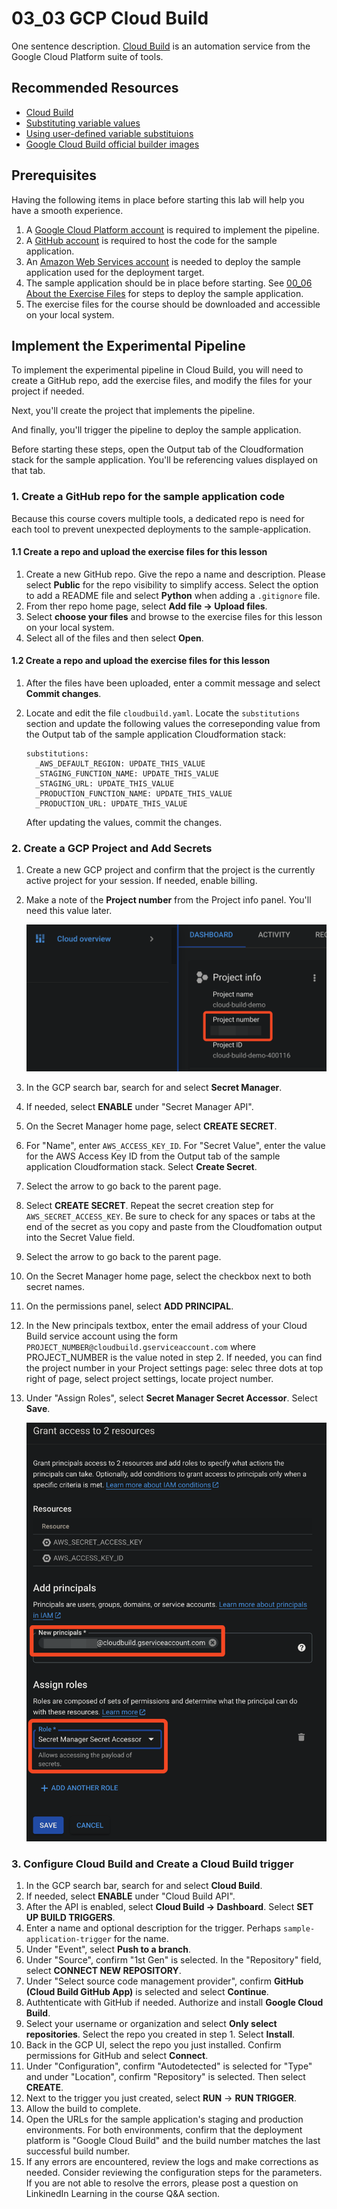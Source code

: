 # 03_03 GCP Cloud Build
One sentence description.
[Cloud Build](https://cloud.google.com/build) is an automation service from the Google Cloud Platform suite of tools. 

## Recommended Resources
- [Cloud Build](https://cloud.google.com/build)
- [Substituting variable values](https://cloud.google.com/build/docs/configuring-builds/substitute-variable-values)
- [Using user-defined variable substituions](https://cloud.google.com/build/docs/configuring-builds/substitute-variable-values#using_user-defined_substitutions)
- [Google Cloud Build official builder images](https://github.com/GoogleCloudPlatform/cloud-builders#google-cloud-build-official-builder-images)


## Prerequisites
Having the following items in place before starting this lab will help you have a smooth experience.

1. A [Google Cloud Platform account](https://cloud.google.com/) is required to implement the pipeline.
2. A [GitHub account](https://github.com/join) is required to host the code for the sample application.
3. An [Amazon Web Services account](https://aws.amazon.com/free) is needed to deploy the sample application used for the deployment target.
4. The sample application should be in place before starting.  See [00_06 About the Exercise Files](../../ch0_introduction/00_06_about_the_exercise_files/README.md) for steps to deploy the sample application.
5. The exercise files for the course should be downloaded and accessible on your local system.

## Implement the Experimental Pipeline
To implement the experimental pipeline in Cloud Build, you will need to create a GitHub repo, add the exercise files, and modify the files for your project if needed.

Next, you'll create the project that implements the pipeline.

And finally, you'll trigger the pipeline to deploy the sample application.

Before starting these steps, open the Output tab of the Cloudformation stack for the sample application.  You'll be referencing values displayed on that tab.

### 1. Create a GitHub repo for the sample application code
Because this course covers multiple tools, a dedicated repo is need for each tool to prevent unexpected deployments to the sample-application.

#### 1.1 Create a repo and upload the exercise files for this lesson
1. Create a new GitHub repo. Give the repo a name and description.  Please select **Public** for the repo visibility to simplify access.  Select the option to add a README file and select **Python** when adding a `.gitignore` file.
2. From ther repo home page, select **Add file -> Upload files**.
3. Select **choose your files** and browse to the exercise files for this lesson on your local system.
4. Select all of the files and then select **Open**.

#### 1.2 Create a repo and upload the exercise files for this lesson
1. After the files have been uploaded, enter a commit message and select **Commit changes**.
2. Locate and edit the file `cloudbuild.yaml`.  Locate the `substitutions` section and update the following values the correseponding value from the Output tab of the sample application Cloudformation stack:

    ```
    substitutions:
      _AWS_DEFAULT_REGION: UPDATE_THIS_VALUE
      _STAGING_FUNCTION_NAME: UPDATE_THIS_VALUE    
      _STAGING_URL: UPDATE_THIS_VALUE
      _PRODUCTION_FUNCTION_NAME: UPDATE_THIS_VALUE   
      _PRODUCTION_URL: UPDATE_THIS_VALUE
    ```

    After updating the values, commit the changes.

### 2. Create a GCP Project and Add Secrets
1. Create a new GCP project and confirm that the project is the currently active project for your session.  If needed, enable billing.
2. Make a note of the **Project number** from the Project info panel.  You'll need this value later.

    ![Project number](./cloud-build-project-number.png)

3. In the GCP search bar, search for and select **Secret Manager**.
4. If needed, select **ENABLE** under "Secret Manager API".
5. On the Secret Manager home page, select **CREATE SECRET**.
6. For "Name", enter `AWS_ACCESS_KEY_ID`.  For "Secret Value", enter the value for the AWS Access Key ID from the Output tab of the sample application Cloudformation stack.  Select **Create Secret**.
7. Select the arrow to go back to the parent page.  
8. Select **CREATE SECRET**.  Repeat the secret creation step for `AWS_SECRET_ACCESS_KEY`.  Be sure to check for any spaces or tabs at the end of the secret as you copy and paste from the Cloudfomation output into the Secret Value field.
9.  Select the arrow to go back to the parent page.
10. On the Secret Manager home page, select the checkbox next to both secret names.
11. On the permissions panel, select **ADD PRINCIPAL**.
12. In the New principals textbox, enter the email address of your Cloud Build service account using the form `PROJECT_NUMBER@cloudbuild.gserviceaccount.com` where PROJECT_NUMBER is the value noted in step 2.  If needed, you can find the project number in your Project settings page: selec three dots at top right of page, select project settings, locate project number.
13. Under "Assign Roles", select **Secret Manager Secret Accessor**.  Select **Save**.

    ![Secret Manager Secret Accessor](./cloud-build-secret-manager-secret-accessor.png)

### 3. Configure Cloud Build and Create a Cloud Build trigger
1. In the GCP search bar, search for and select **Cloud Build**.
2. If needed, select **ENABLE** under "Cloud Build API".
3. After the API is enabled, select **Cloud Build -> Dashboard**.  Select **SET UP BUILD TRIGGERS**.
4. Enter a name and optional description for the trigger.  Perhaps `sample-application-trigger` for the name.
5. Under "Event", select **Push to a branch**.
6. Under "Source", confirm "1st Gen" is selected. In the "Repository" field, select **CONNECT NEW REPOSITORY**.
7. Under "Select source code management provider", confirm **GitHub (Cloud Build GitHub App)** is selected and select **Continue**.
8.  Authtenticate with GitHub if needed.  Authorize and install **Google Cloud Build**.
9.  Select your username or organization and select **Only select repositories**.  Select the repo you created in step 1.  Select **Install**.
10. Back in the GCP UI, select the repo you just installed.  Confirm permissions for GitHub and select **Connect**.
11. Under "Configuration", confirm "Autodetected" is selected for "Type" and under "Location", confirm "Repository" is selected.  Then select **CREATE**.
12. Next to the trigger you just created, select **RUN** -> **RUN TRIGGER**.
13. Allow the build to complete.
14. Open the URLs for the sample application's staging and production environments.  For both environments, confirm that the deployment platform is "Google Cloud Build" and the build number matches the last successful build number.
15. If any errors are encountered, review the logs and make corrections as needed.  Consider reviewing the configuration steps for the parameters.  If you are not able to resolve the errors, please post a question on LinkinedIn Learning in the course Q&A section.
